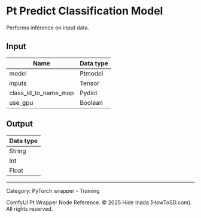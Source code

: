 # Pt Predict Classification Model
Performs inference on input data.

## Input
| Name | Data type |
|---|---|
| model | Ptmodel |
| inputs | Tensor |
| class_id_to_name_map | Pydict |
| use_gpu | Boolean |

## Output
| Data type |
|---|
| String |
| Int |
| Float |

<HR>
Category: PyTorch wrapper - Training

ComfyUI Pt Wrapper Node Reference. © 2025 Hide Inada (HowToSD.com). All rights reserved.
